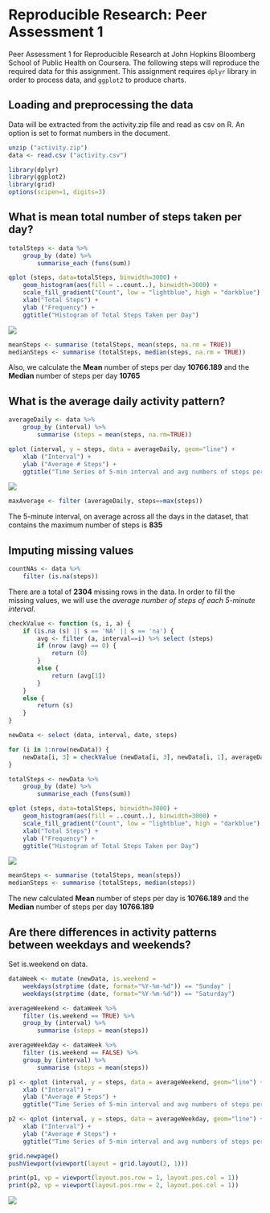 # Reproducible Research: Peer Assessment 1

Peer Assessment 1 for Reproducible Research at John Hopkins Bloomberg School
of Public Health on Coursera. The following steps will reproduce the required
data for this assignment. This assignment requires `dplyr` library in order to
process data, and `ggplot2` to produce charts.

## Loading and preprocessing the data

Data will be extracted from the activity.zip file and read as csv on R. An
option is set to format numbers in the document.


```r
unzip ("activity.zip")
data <- read.csv ("activity.csv")

library(dplyr)
library(ggplot2)
library(grid)
options(scipen=1, digits=3)
```

## What is mean total number of steps taken per day?


```r
totalSteps <- data %>%
    group_by (date) %>%
        summarise_each (funs(sum))

qplot (steps, data=totalSteps, binwidth=3000) + 
    geom_histogram(aes(fill = ..count..), binwidth=3000) + 
    scale_fill_gradient("Count", low = "lightblue", high = "darkblue") + 
    xlab("Total Steps") + 
    ylab ("Frequency") + 
    ggtitle("Histogram of Total Steps Taken per Day")
```

![](PA1_template_files/figure-html/totalStepsPerDay-1.png) 


```r
meanSteps <- summarise (totalSteps, mean(steps, na.rm = TRUE))
medianSteps <- summarise (totalSteps, median(steps, na.rm = TRUE))
```

Also, we calculate the **Mean** number of steps per day **10766.189**
and the **Median** number of steps per day **10765**

## What is the average daily activity pattern?


```r
averageDaily <- data %>%
    group_by (interval) %>%
        summarise (steps = mean(steps, na.rm=TRUE))

qplot (interval, y = steps, data = averageDaily, geom="line") +
    xlab ("Interval") +
    ylab ("Average # Steps") +
    ggtitle("Time Series of 5-min interval and avg numbers of steps per day")
```

![](PA1_template_files/figure-html/averageDaily-1.png) 

```r
maxAverage <- filter (averageDaily, steps==max(steps))
```

The 5-minute interval, on average across all the days in the dataset, that
contains the maximum number of steps is **835**

## Imputing missing values


```r
countNAs <- data %>%
    filter (is.na(steps))
```

There are a total of **2304** missing rows in the data. In order
to fill the missing values, we will use the *average number of steps of each
5-minute interval*.


```r
checkValue <- function (s, i, a) {
    if (is.na (s) || s == 'NA' || s == 'na') {
        avg <- filter (a, interval==i) %>% select (steps)
        if (nrow (avg) == 0) {
            return (0)
        }
        else {
            return (avg[1])
        }
    }
    else {
        return (s)
    }
}

newData <- select (data, interval, date, steps)

for (i in 1:nrow(newData)) {
    newData[i, 3] = checkValue (newData[i, 3], newData[i, 1], averageDaily)
}

totalSteps <- newData %>%
    group_by (date) %>%
        summarise_each (funs(sum))

qplot (steps, data=totalSteps, binwidth=3000) + 
    geom_histogram(aes(fill = ..count..), binwidth=3000) + 
    scale_fill_gradient("Count", low = "lightblue", high = "darkblue") + 
    xlab("Total Steps") + 
    ylab ("Frequency") + 
    ggtitle("Histogram of Total Steps Taken per Day")
```

![](PA1_template_files/figure-html/createFilledDataSet-1.png) 


```r
meanSteps <- summarise (totalSteps, mean(steps))
medianSteps <- summarise (totalSteps, median(steps))
```

The new calculated **Mean** number of steps per day is **10766.189**
and the **Median** number of steps per day **10766.189**

## Are there differences in activity patterns between weekdays and weekends?

Set is.weekend on data.


```r
dataWeek <- mutate (newData, is.weekend =
    weekdays(strptime (date, format="%Y-%m-%d")) == "Sunday" |
    weekdays(strptime (date, format="%Y-%m-%d")) == "Saturday")

averageWeekend <- dataWeek %>%
    filter (is.weekend == TRUE) %>%
    group_by (interval) %>%
        summarise (steps = mean(steps))

averageWeekday <- dataWeek %>%
    filter (is.weekend == FALSE) %>%
    group_by (interval) %>%
        summarise (steps = mean(steps))

p1 <- qplot (interval, y = steps, data = averageWeekend, geom="line") +
    xlab ("Interval") +
    ylab ("Average # Steps") +
    ggtitle("Time Series of 5-min interval and avg numbers of steps per day - Weekends")

p2 <- qplot (interval, y = steps, data = averageWeekday, geom="line") +
    xlab ("Interval") +
    ylab ("Average # Steps") +
    ggtitle("Time Series of 5-min interval and avg numbers of steps per day - Weekdays")

grid.newpage()
pushViewport(viewport(layout = grid.layout(2, 1)))

print(p1, vp = viewport(layout.pos.row = 1, layout.pos.col = 1))
print(p2, vp = viewport(layout.pos.row = 2, layout.pos.col = 1))
```

![](PA1_template_files/figure-html/weekdayWeekend-1.png) 

